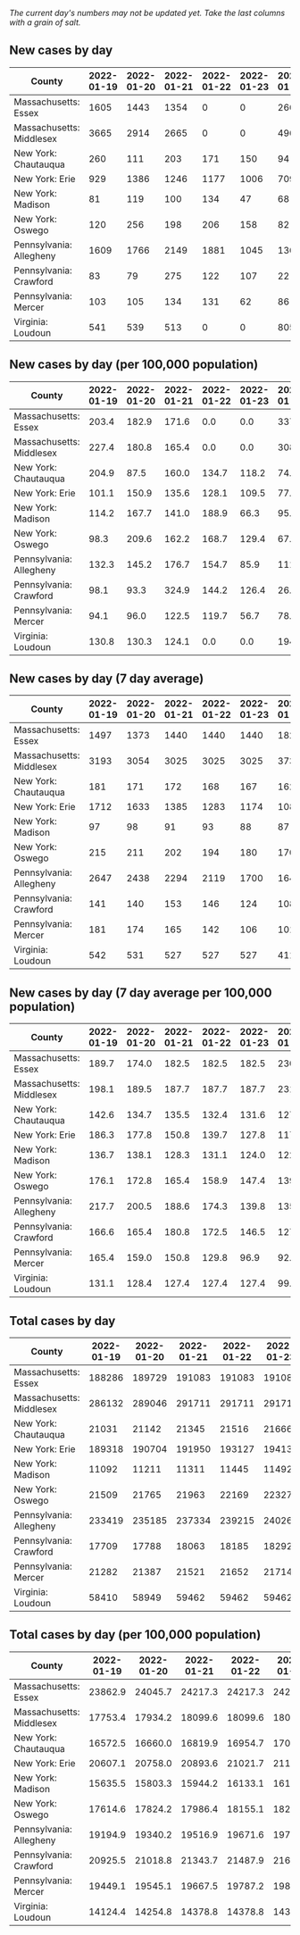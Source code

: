 _The current day's numbers may not be updated yet. Take the last columns with a grain of salt._
## New cases by day

| County | 2022-01-19 | 2022-01-20 | 2022-01-21 | 2022-01-22 | 2022-01-23 | 2022-01-24 | 2022-01-25 |
| --- | --- | --- | --- | --- | --- | --- | --- |
| Massachusetts: Essex | 1605 | 1443 | 1354 | 0 | 0 | 2663 |  |
| Massachusetts: Middlesex | 3665 | 2914 | 2665 | 0 | 0 | 4964 |  |
| New York: Chautauqua | 260 | 111 | 203 | 171 | 150 | 94 |  |
| New York: Erie | 929 | 1386 | 1246 | 1177 | 1006 | 709 |  |
| New York: Madison | 81 | 119 | 100 | 134 | 47 | 68 |  |
| New York: Oswego | 120 | 256 | 198 | 206 | 158 | 82 |  |
| Pennsylvania: Allegheny | 1609 | 1766 | 2149 | 1881 | 1045 | 1361 |  |
| Pennsylvania: Crawford | 83 | 79 | 275 | 122 | 107 | 22 |  |
| Pennsylvania: Mercer | 103 | 105 | 134 | 131 | 62 | 86 |  |
| Virginia: Loudoun | 541 | 539 | 513 | 0 | 0 | 805 |  |

## New cases by day (per 100,000 population)

| County | 2022-01-19 | 2022-01-20 | 2022-01-21 | 2022-01-22 | 2022-01-23 | 2022-01-24 | 2022-01-25 |
| --- | --- | --- | --- | --- | --- | --- | --- |
| Massachusetts: Essex | 203.4 | 182.9 | 171.6 | 0.0 | 0.0 | 337.5 |  |
| Massachusetts: Middlesex | 227.4 | 180.8 | 165.4 | 0.0 | 0.0 | 308.0 |  |
| New York: Chautauqua | 204.9 | 87.5 | 160.0 | 134.7 | 118.2 | 74.1 |  |
| New York: Erie | 101.1 | 150.9 | 135.6 | 128.1 | 109.5 | 77.2 |  |
| New York: Madison | 114.2 | 167.7 | 141.0 | 188.9 | 66.3 | 95.9 |  |
| New York: Oswego | 98.3 | 209.6 | 162.2 | 168.7 | 129.4 | 67.2 |  |
| Pennsylvania: Allegheny | 132.3 | 145.2 | 176.7 | 154.7 | 85.9 | 111.9 |  |
| Pennsylvania: Crawford | 98.1 | 93.3 | 324.9 | 144.2 | 126.4 | 26.0 |  |
| Pennsylvania: Mercer | 94.1 | 96.0 | 122.5 | 119.7 | 56.7 | 78.6 |  |
| Virginia: Loudoun | 130.8 | 130.3 | 124.1 | 0.0 | 0.0 | 194.7 |  |

## New cases by day (7 day average)

| County | 2022-01-19 | 2022-01-20 | 2022-01-21 | 2022-01-22 | 2022-01-23 | 2022-01-24 | 2022-01-25 |
| --- | --- | --- | --- | --- | --- | --- | --- |
| Massachusetts: Essex | 1497 | 1373 | 1440 | 1440 | 1440 | 1820 |  |
| Massachusetts: Middlesex | 3193 | 3054 | 3025 | 3025 | 3025 | 3734 |  |
| New York: Chautauqua | 181 | 171 | 172 | 168 | 167 | 162 |  |
| New York: Erie | 1712 | 1633 | 1385 | 1283 | 1174 | 1083 |  |
| New York: Madison | 97 | 98 | 91 | 93 | 88 | 87 |  |
| New York: Oswego | 215 | 211 | 202 | 194 | 180 | 170 |  |
| Pennsylvania: Allegheny | 2647 | 2438 | 2294 | 2119 | 1700 | 1645 |  |
| Pennsylvania: Crawford | 141 | 140 | 153 | 146 | 124 | 108 |  |
| Pennsylvania: Mercer | 181 | 174 | 165 | 142 | 106 | 101 |  |
| Virginia: Loudoun | 542 | 531 | 527 | 527 | 527 | 411 |  |

## New cases by day (7 day average per 100,000 population)

| County | 2022-01-19 | 2022-01-20 | 2022-01-21 | 2022-01-22 | 2022-01-23 | 2022-01-24 | 2022-01-25 |
| --- | --- | --- | --- | --- | --- | --- | --- |
| Massachusetts: Essex | 189.7 | 174.0 | 182.5 | 182.5 | 182.5 | 230.7 |  |
| Massachusetts: Middlesex | 198.1 | 189.5 | 187.7 | 187.7 | 187.7 | 231.7 |  |
| New York: Chautauqua | 142.6 | 134.7 | 135.5 | 132.4 | 131.6 | 127.7 |  |
| New York: Erie | 186.3 | 177.8 | 150.8 | 139.7 | 127.8 | 117.9 |  |
| New York: Madison | 136.7 | 138.1 | 128.3 | 131.1 | 124.0 | 122.6 |  |
| New York: Oswego | 176.1 | 172.8 | 165.4 | 158.9 | 147.4 | 139.2 |  |
| Pennsylvania: Allegheny | 217.7 | 200.5 | 188.6 | 174.3 | 139.8 | 135.3 |  |
| Pennsylvania: Crawford | 166.6 | 165.4 | 180.8 | 172.5 | 146.5 | 127.6 |  |
| Pennsylvania: Mercer | 165.4 | 159.0 | 150.8 | 129.8 | 96.9 | 92.3 |  |
| Virginia: Loudoun | 131.1 | 128.4 | 127.4 | 127.4 | 127.4 | 99.4 |  |

## Total cases by day

| County | 2022-01-19 | 2022-01-20 | 2022-01-21 | 2022-01-22 | 2022-01-23 | 2022-01-24 | 2022-01-25 |
| --- | --- | --- | --- | --- | --- | --- | --- |
| Massachusetts: Essex | 188286 | 189729 | 191083 | 191083 | 191083 | 193746 |  |
| Massachusetts: Middlesex | 286132 | 289046 | 291711 | 291711 | 291711 | 296675 |  |
| New York: Chautauqua | 21031 | 21142 | 21345 | 21516 | 21666 | 21760 |  |
| New York: Erie | 189318 | 190704 | 191950 | 193127 | 194133 | 194842 |  |
| New York: Madison | 11092 | 11211 | 11311 | 11445 | 11492 | 11560 |  |
| New York: Oswego | 21509 | 21765 | 21963 | 22169 | 22327 | 22409 |  |
| Pennsylvania: Allegheny | 233419 | 235185 | 237334 | 239215 | 240260 | 241621 |  |
| Pennsylvania: Crawford | 17709 | 17788 | 18063 | 18185 | 18292 | 18314 |  |
| Pennsylvania: Mercer | 21282 | 21387 | 21521 | 21652 | 21714 | 21800 |  |
| Virginia: Loudoun | 58410 | 58949 | 59462 | 59462 | 59462 | 60267 |  |

## Total cases by day (per 100,000 population)

| County | 2022-01-19 | 2022-01-20 | 2022-01-21 | 2022-01-22 | 2022-01-23 | 2022-01-24 | 2022-01-25 |
| --- | --- | --- | --- | --- | --- | --- | --- |
| Massachusetts: Essex | 23862.9 | 24045.7 | 24217.3 | 24217.3 | 24217.3 | 24554.8 |  |
| Massachusetts: Middlesex | 17753.4 | 17934.2 | 18099.6 | 18099.6 | 18099.6 | 18407.6 |  |
| New York: Chautauqua | 16572.5 | 16660.0 | 16819.9 | 16954.7 | 17072.9 | 17147.0 |  |
| New York: Erie | 20607.1 | 20758.0 | 20893.6 | 21021.7 | 21131.2 | 21208.4 |  |
| New York: Madison | 15635.5 | 15803.3 | 15944.2 | 16133.1 | 16199.4 | 16295.2 |  |
| New York: Oswego | 17614.6 | 17824.2 | 17986.4 | 18155.1 | 18284.5 | 18351.6 |  |
| Pennsylvania: Allegheny | 19194.9 | 19340.2 | 19516.9 | 19671.6 | 19757.5 | 19869.4 |  |
| Pennsylvania: Crawford | 20925.5 | 21018.8 | 21343.7 | 21487.9 | 21614.3 | 21640.3 |  |
| Pennsylvania: Mercer | 19449.1 | 19545.1 | 19667.5 | 19787.2 | 19843.9 | 19922.5 |  |
| Virginia: Loudoun | 14124.4 | 14254.8 | 14378.8 | 14378.8 | 14378.8 | 14573.5 |  |
